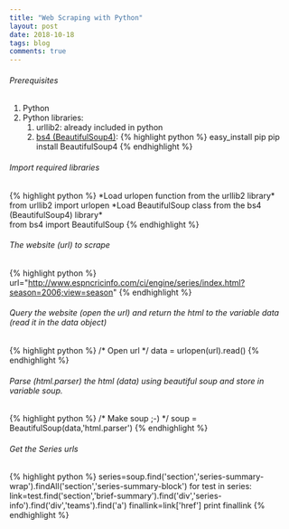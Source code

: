 ```yaml
---
title: "Web Scraping with Python"
layout: post
date: 2018-10-18
tags: blog
comments: true
---
```


###### Prerequisites
1. Python
2. Python libraries: 
	1. urllib2: already included in python
	2. [bs4 (BeautifulSoup4)](https://www.crummy.com/software/BeautifulSoup/bs4/doc/): 
	{% highlight python %}
	 	easy_install pip
		pip install BeautifulSoup4
	{% endhighlight %}


###### Import required libraries
{% highlight python %}
\*Load urlopen function from the urllib2 library*\
from urllib2 import urlopen
\*Load BeautifulSoup class from the bs4 (BeautifulSoup4) library*\
from bs4 import BeautifulSoup
{% endhighlight %}

###### The website (url) to scrape
{% highlight python %}
url="http://www.espncricinfo.com/ci/engine/series/index.html?season=2006;view=season"
{% endhighlight %}

###### Query the website (open the url) and return the html to the variable data (read it in the data object)
{% highlight python %}
/* Open url */
data = urlopen(url).read()
{% endhighlight %}

###### Parse (html.parser) the html (data) using beautiful soup and store in variable soup. 
{% highlight python %}
/* Make soup ;-) */
soup = BeautifulSoup(data,'html.parser')
{% endhighlight %}


###### Get the Series urls
{% highlight python %}
series=soup.find('section','series-summary-wrap').findAll('section','series-summary-block')
for test in series:
    link=test.find('section','brief-summary').find('div','series-info').find('div','teams').find('a')
    finallink=link['href']
    print finallink
{% endhighlight %}